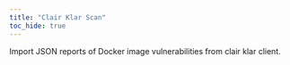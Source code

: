```yaml
---
title: "Clair Klar Scan"
toc_hide: true
---
```

Import JSON reports of Docker image vulnerabilities from clair klar
client.